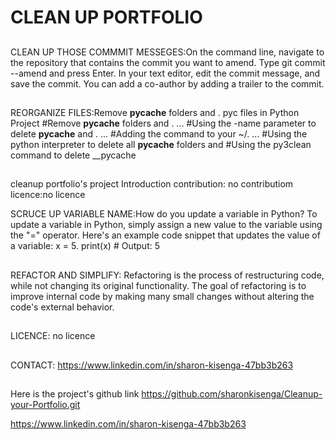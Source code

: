 # CLEAN UP PORTFOLIO
##

CLEAN UP THOSE COMMMIT MESSEGES:On the command line, navigate to the repository that contains the commit you want to amend. Type git commit --amend and press Enter. In your text editor, edit the commit message, and save the commit. You can add a co-author by adding a trailer to the commit.
##

REORGANIZE FILES:Remove __pycache__ folders and . pyc files in Python Project
#Remove __pycache__ folders and . ...
#Using the -name parameter to delete __pycache__ and . ...
#Adding the command to your ~/. ...
#Using the python interpreter to delete all __pycache__ folders and
#Using the py3clean command to delete __pycache
##
cleanup portfolio's project
Introduction
contribution: no contributiom
licence:no licence


SCRUCE UP VARIABLE NAME:How do you update a variable in Python?
To update a variable in Python, simply assign a new value to the variable using the "=" operator. Here's an example code snippet that updates the value of a variable: x = 5. print(x) # Output: 5
##
REFACTOR AND SIMPLIFY: Refactoring is the process of restructuring code, while not changing its original functionality. The goal of refactoring is to improve internal code by making many small changes without altering the code's external behavior.
##
LICENCE: no licence
##

CONTACT: https://www.linkedin.com/in/sharon-kisenga-47bb3b263


##

##
Here is the project's github link 
https://github.com/sharonkisenga/Cleanup-your-Portfolio.git

https://www.linkedin.com/in/sharon-kisenga-47bb3b263

